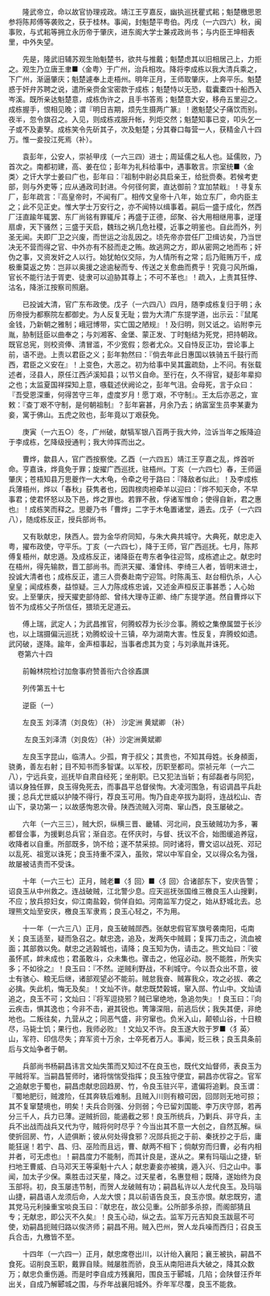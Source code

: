 <!-- { "loadSidebar": true } -->
　　隆武帝立，命以故官协理戎政。靖江王亨嘉反，幽执巡抚瞿式耜；魁楚檄思恩参将陈邦傅等袭败之，获于桂林。事闻，封魁楚平粤伯。丙戌（一六四六）秋，闽事败，与式耜等拥立永历帝于肇庆，进东阁大学士兼戎政尚书；与内臣王坤相表里，中外失望。

　　先是，隆武旧辅苏观生贻魁楚书，欲共与推戴；魁楚虑其以旧相居己上，力拒之。观生乃立唐王聿■〈金粤〉于广州，治兵相攻。降将李成栋以我大清兵乘之，下广州，渐逼肇庆；魁楚遽奉上走梧州。明年正月，王师取肇庆，上奔平乐。魁楚惑于奸弁苏聘之说，遣所亲赍金宝密款于成栋；魁楚恃以无恐，载囊橐四十船西入岑溪。既所亲达魁楚意，成栋伪许之，且手书答焉；魁楚意大安，移舟五里迎之。成栋握手，恨相见晚；谓『明日吉期，烦先生摄两广篆』！邀魁楚父子痛饮而别。夜半，忽令旗召之。入见，则成栋戎服升帐，列炬交然；魁楚知事已变，叩头乞一子或不及妻孥。成栋笑令先斫其子，次及魁楚；分其眷口每营一人，获精金八十四万。惟一妾投江死焉（补）。

　　袁彭年，公安人，崇祯甲戌（一六三四）进士；周延儒之私人也。延儒败，乃首次之。南都初建，高、姜在位；彭年为礼科给事中，遇事敢言。宗室统■〈金类〉之讦大学士姜曰广也，彭年曰：『祖制中尉必具启亲王，给批赍奏。若候考吏部，则与外吏等；应从通政司封进。今何径何窦，直达御前？宜加禁戢』！寻复东厂，彭年疏言：『高皇帝时，不闻有厂。相传文皇帝十八年，始立东厂，命内臣主之；此不见正史。惟大学士万安行之，亦不闻特以缉事着。嗣后一盛于成化，然西厂汪直踰年辄罢、东厂尚铭有罪辄斥；再盛于正德，邱聚、谷大用相继用事，逆瑾扇虐，天下骚然；三盛于天启，魏珰之祸几危社稷，近事之明鉴也。自此而外，列圣无闻。夫即厂卫之兴废，而世运之治乱因之。顷先帝亦尝任厂卫缉访矣，乃当世决无不营而得之官、中外亦有不胫而走之贿。故逃网之方，即从密网之地而布；奸伪之事，又资发奸之人以行。始犹帕仪交际，为人情所有之常；后乃赃贿万千，成极重莫返之势：岂非以奥援之途逾秘而专、传送之关愈曲而费乎！究竟刁风所煽，官长不能行法于胥吏、徒隶可以迫胁其尊上；不可不革也』！疏入，上责其狂悖、沽名，降浙江按察司照磨。

　　已投诚大清，官广东布政使。戊子（一六四八）四月，随李成栋复归于明；永历帝授为都察院左都御史。为人反复无耻；尝为大清广东提学道，出示云：『鼠尾金钱，乃新朝之雅制；峨冠博带，实亡国之陋规』！及归明，则又诋之。谄附李元胤，胁制廷臣以曲奉之；与刘湘客、金堡、蒙正发、丁时魁结为死党，把持朝政。既官总宪，则校资俸、清冒滥，不少宽假；怨者尤众。又自恃反正功，尝论事上前，语不逊。上责以君臣之义；彭年勃然曰：『倘去年此日惠国以铁骑五千鼓行而西，君臣之义安在』！上变色，大恶之。初为给事中吴其靁疏劾，上不问。有张载述者，泾县人，原任江西泸溪知县；以节义自命。至行在，久不得官，疑彭年辈抑之也；太监夏国祥探知上意，嗾载述伏阙论之，彭年气沮。会母死，言于众曰：『吾受恩深重，何得苦守三年，虚度岁月！愿丁艰，不守制』。王太后亦恶之，宣敕：『查丁艰不守制，是何朝祖制』？彭年窘甚，月余乃去；纳富室生员李某妻为妾，寓于佛山。五虎之败也，彭年竟以丁艰获免。

　　庚寅（一六五○）冬，广州破，献犒军银八百两于我大帅，泣诉当年之叛降迫于李成栋，乞降级授通判；我大帅挥而出之。

　　曹烨，歙县人，官广西按察使。乙酉（一六四五）靖江王亨嘉之乱，烨首听命。亨嘉诛，烨竟免于罪；旋擢广西巡抚，驻梧州。丁亥（一六四七）春，王师逼肇庆；苍梧知县万思夔作一大木龟，令牵之号于路曰：『降敌者似此』！及李成栋兵薄梧州，烨以「春秋」获隽者也，因舆榇肉袒牵羊以迎曰：『烨不知天命，不早事君；使君怀怒以及下邑，烨之罪也。若罪不赦，俘诸军惟命；使得自新，君之惠也』！成栋笑而释之。思夔乃书「曹烨」二字于木龟置诸堂，遁去。戊子（一六四八），随成栋反正，授兵部尚书。

　　又有耿献忠，陕西人。尝为金华府同知，与朱大典共城守。大典死，献忠走入粤，擢布政使，守平乐。丁亥（一六四七），降于王师，官广西巡抚。七月，陈邦傅复梧州，献忠遁。及成栋反正，诸降臣在粤东者争往迎驾，成栋遮止之。献忠时在梧州，得先输款，晋工部尚书。而洪天擢、潘曾纬、李绮三人者，皆明末进士，投诚大清者也；成栋反正，遣三人赍奏赴南宁迎驾。时陈禹玉、赵台相仇杀，人心皇皇；闻成栋奏，益惊疑。三人力陈成栋忠诚，又述金声桓反正事甚悉；人心始安。上至肇庆，授天擢吏部侍郎、曾纬大理寺正卿、绮广东提学道。然自曹烨以下皆不为成栋父子所信任，猥琐无足道云。

　　傅上瑞，武定人；为武昌推官，何腾蛟荐为长沙佥事。腾蛟之集僚属盟于长沙也，以上瑞摄偏沅巡抚；劝腾蛟设十三镇，卒为湖南大害。性反复，弃腾蛟如遗。武冈破，遂降。踰年，金声桓事起，当事者虑其为变；与刘承胤并诛死。  
　 
卷第六十四

　　前翰林院检讨加詹事府赞善衔六合徐鼒譔

　　列传第五十七

　　逆臣（一）

　　左良玉 刘泽清（刘良佐）（补） 沙定洲 黄斌卿 （补）

　　 左良玉刘泽清（刘良佐）（补）沙定洲黄斌卿

　　左良玉字昆山，临清人。少孤，育于叔父；其贵也，不知其母姓。长身頳面，骁勇，善左右射；目不知书而多智谋。以军校，历职至都司。崇祯元年（一六二八），宁远兵变，巡抚毕自肃自经死；坐削职。已又犯法当斩；有邱磊者与同犯，请以身独任罪，良玉得免死去，而事昌平总督侯恂。大凌河围急，有诏调昌平兵赴援；总兵尤世威以护陵不得行，荐良玉可用。恂乃自走卒拔为副将，连战松山、杏山下，录功第一；以故感恂恩次骨。陕西流贼入河南、窜山西，良玉屡破之。

　　六年（一六三三），贼大炽，纵横三晋、畿辅、河北间，良玉破贼功为多，署都督佥事，为援剿总兵官；渐自恣。在怀庆时，与督、抚议不合，始图缓追养寇，收降者以自重。所部既多，饷不给；遂不禁采掠。同时诸将，曹文诏以战死、邓玘以乱死、祖宽以诛死；良玉持重不深入，虽败，常以中军自全，又以得众名为强，故屡被诘责而不受诛。

　　十年（一六三七）正月，贼老■〈犭回〉■〈犭回〉合诸部东下，安庆告警；诏良玉从中州救之。连战破贼，江北警少息。应天巡抚张国维三檄良玉人山搜剿，不应；放兵掠妇女，仰江南盐榖，倘佯自如。河南监军力促之，始从舒城北去。总理熊文灿至安庆，檄良玉军隶焉；良玉心轻之，不为用。

　　十一年（一六三八）正月，良玉破贼郧西。张献忠假官军旗号袭南阳，屯南关；良玉适至，疑而急召之。献忠逸，追及，发两矢中贼肩；复挥刀击之，流血被面；其部救以免。献忠之逃榖城也，请降；良玉知为伪，请击之。熊文灿曰：『彼虽怀贰，衅未成也；君虽敢斗，众未集也。骤击之，他寇必动。脱不能胜，所失实多；不如徐之』！良玉曰：『不然。逆贼利野战，不利城守。今以吾众出不意，彼士有骇心、粮无后继，诸部观望必不能前。贼怠我奋、贼寡我众，攻之必拔、袭之必擒。失此机，悔无及矣』！文灿不许。献忠既焚榖城，窜入郧、竹山中。文灿请追之，良玉不可；文灿曰：『将军逗挠邪？贼已窜绝地，急追勿失』！良玉曰：『向云疾击，惧其逸也；今非不击，避其锐也。箐簿深阻，前逃后伏；我失其便，非绝地也。二叛往矣，九营从之；同恶气盛，非穷窜也。负米入山，颠顿山谷，十日粮尽，马毙士饥；果行也，我师必败』！文灿又不许。良玉遂大败于罗■〈犭英〉山，军符、印信尽失；弃军资十万余，士卒死者万人。事闻，贬三秩；良玉具条前后与文灿争者于朝。

　　兵部尚书杨嗣昌讳言文灿失策而又知过不在良玉也，既代文灿督师，表良玉为平贼将军。当嗣昌誓师时，诸将惴惴受指挥；良玉独守便宜，嗣昌亦优容之。官军之追献忠于蜀也，嗣昌虑献忠回趋房、竹，令良玉驻兴平，遣偏将追剿。良玉谓：『蜀地肥衍，贼渡险，任其奔轶后难制。且贼入川则有粮可因，回郧则无地可掠；其不复窜楚境也，明矣！夫兵合则强、分则弱；今已留刘国能、李万庆守郧，若再分三千人，兵力已薄。逆贼折回，能遏截之邪！良玉所统兵，乃剿兵、非守兵，主兵不出战而战兵又代为守，贼将何时尽乎？今当出其不意一大创之，自然瓦解。纵使折回房、竹，人迹俱断；彼从何处得食邪？况郧兵扼之于前、秦抚抄之于后，庸能狂逞！若宁、昌、归、巫险而且远，曹、献两不相下；倘献穷而归曹，必有内相并者，可无虑也』！嗣昌度力不能制，而其计良是，遂从之。果有玛瑙山之捷，斩扫地王曹威、白马邓天王等渠魁十六人；献忠妻妾亦被擒，遁入兴、归之山中。事闻，加太子少保。乘胜击过天星，降之。过天星者，名惠登相；既降，遂始终为良玉部将。初，良玉屡违节制，而贺人龙破贼有功；嗣昌私许以人龙代良玉。及玛瑙山捷，嗣昌语人龙须后命，人龙大恨；具以前语告良玉，良玉亦恨。献忠既穷，遣其党马元利操重宝啖良玉曰：『献忠在，故公见重。公所部多杀掠，而阁部猜且专；无献忠，即公灭不久矣』！良玉心动，纵之去。监军万元吉知良玉跋扈不可使，劝嗣昌扼贼归路以俟济师；嗣昌不用。贼入巴州，贺人龙兵噪而西归；召良玉兵合击，九檄皆不至。

　　十四年（一六四一）正月，献忠席卷出川，以计绐入襄阳；襄王被执，嗣昌不食死。诏削良玉职，戴罪自赎。贼屡胜而骄，良玉从南阳进兵大破之，降其众数万；献忠负重伤遁。而是时李自成方残襄阳，围良玉于郾城，几陷；会陕督汪乔年出关，自成乃解郾城之围，与乔年战襄阳城外。乔年军尽覆，良玉不能救。

